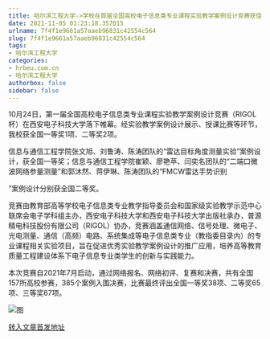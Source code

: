 ```yaml
---
title: 哈尔滨工程大学->学校在首届全国高校电子信息类专业课程实验教学案例设计竞赛获佳绩 | hrbeu.com.cn
date: 2021-11-05 01:23:18.357015
urlname: 7f4f1e9661a57aaeb96831c42554c564
slug: 7f4f1e9661a57aaeb96831c42554c564
tags: 
- 哈尔滨工程大学
categories:
- hrbeu.com.cn
- 哈尔滨工程大学
authorbox: false
sidebar: false
---
```

10月24日，第一届全国高校电子信息类专业课程实验教学案例设计竞赛（RIGOL杯）在西安电子科技大学落下帷幕。经实验教学案例设计展示、授课比赛等环节，我校获全国一等奖1项、二等奖2项。

信息与通信工程学院张文旭、刘鲁涛、陈涛团队的“雷达目标角度测量实验”案例设计，获全国一等奖；信息与通信工程学院崔颖、廖艳苹、闫奕名团队的“二端口微波网络参量测量”和郭沐然、蒋伊琳、陈涛团队的“FMCW雷达手势识别
<!--more-->
”案例设计分别获全国二等奖。

竞赛由教育部高等学校电子信息类专业教学指导委员会和国家级实验教学示范中心联席会电子学科组主办，西安电子科技大学和西安电子科技大学出版社承办，普源精电科技股份有限公司（RIGOL）协办，竞赛涵盖通信网络、信号处理、微电子、光电测量、通信（高频）电路、系统集成等电子信息类专业（教指委目录内）的专业课程相关实验项目，旨在促进优秀实验教学案例设计的推广应用，培养高等教育质量工程建设体系下电子信息专业类学生的创新与实践能力。

本次竞赛自2021年7月启动，通过网络报名、网络初评、复赛和决赛，共有全国157所高校参赛，385个案例入围决赛，比赛最终评出全国一等奖38项、二等奖65项、三等奖67项。

![图](http://gongxue.cn/__local/0/05/34/143B96D4194C159D27CF2ED25D1_E896FFD2_1583E.jpg)

[转入文章首发地址](http://gongxue.cn/info/1141/68410.htm)